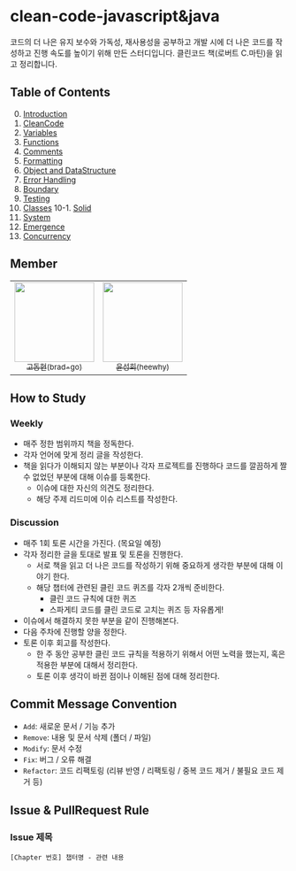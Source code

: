 # clean-code-javascript&java

코드의 더 나은 유지 보수와 가독성, 재사용성을 공부하고 개발 시에 더 나은 코드를 작성하고 진행 속도를 높이기 위해 만든 스터디입니다. 클린코드 책(로버트 C.마틴)을 읽고 정리합니다.

## Table of Contents

0. [Introduction](./docs/00_Introduction/)
1. [CleanCode](./docs/01_CleanCode/)
2. [Variables](./docs/02_Variables/)
3. [Functions](./docs/03_Functions/)
4. [Comments](./docs/04_Comments/)
5. [Formatting](./docs/05_Formatting/)
6. [Object and DataStructure](./docs/06_Object%20vs%20DataStructure/)
7. [Error Handling](./docs/07_ErrorHandling/)
8. [Boundary](./docs/08_Boundary/)
9. [Testing](./docs/09_Testing/)
10. [Classes](./docs/10_Classes/)
    10-1. [Solid](./docs/10_Classes/SOLID.md)
11. [System](./docs/11_System/)
12. [Emergence](./docs/12_Emergence/)
13. [Concurrency](./docs/13_Simultaneity/)

## Member

<table>
  <tr>
    <td align="center">
      <a href="https://github.com/brad-go">
        <img src="https://avatars.githubusercontent.com/u/68905615?v=4" width="144px;" alt=""/>
        <br />
        <sub>고동현(brad-go)</sub>
      </a>
    </td>
    <td align="center">
      <a href="https://github.com/heewhy">
        <img src="https://avatars.githubusercontent.com/u/55123531?v=4" width="144px;" alt=""/>
        <br />
        <sub>윤성희(heewhy)</sub>
      </a>
    </td>
  </tr>
</table>

## How to Study

### Weekly

- 매주 정한 범위까지 책을 정독한다.
- 각자 언어에 맞게 정리 글을 작성한다.
- 책을 읽다가 이해되지 않는 부분이나 각자 프로젝트를 진행하다 코드를 깔끔하게 짤 수 없었던 부분에 대해 이슈를 등록한다.
  - 이슈에 대한 자신의 의견도 정리한다.
  - 해당 주제 리드미에 이슈 리스트를 작성한다.

### Discussion

- 매주 1회 토론 시간을 가진다. (목요일 예정)
- 각자 정리한 글을 토대로 발표 및 토론을 진행한다.
  - 서로 책을 읽고 더 나은 코드를 작성하기 위해 중요하게 생각한 부분에 대해 이야기 한다.
  - 해당 챕터에 관련된 클린 코드 퀴즈를 각자 2개씩 준비한다.
    - 클린 코드 규칙에 대한 퀴즈
    - 스파게티 코드를 클린 코드로 고치는 퀴즈 등 자유롭게!
- 이슈에서 해결하지 못한 부분을 같이 진행해본다.
- 다음 주차에 진행할 양을 정한다.
- 토론 이후 회고를 작성한다.
  - 한 주 동안 공부한 클린 코드 규칙을 적용하기 위해서 어떤 노력을 했는지, 혹은 적용한 부분에 대해서 정리한다.
  - 토론 이후 생각이 바뀐 점이나 이해된 점에 대해 정리한다.

## Commit Message Convention

- `Add`: 새로운 문서 / 기능 추가
- `Remove`: 내용 및 문서 삭제 (폴더 / 파일)
- `Modify`: 문서 수정
- `Fix`: 버그 / 오류 해결
- `Refactor`: 코드 리팩토링 (리뷰 반영 / 리팩토링 / 중복 코드 제거 / 불필요 코드 제거 등)

## Issue & PullRequest Rule

### Issue 제목

```
[Chapter 번호] 챕터명 - 관련 내용
```
